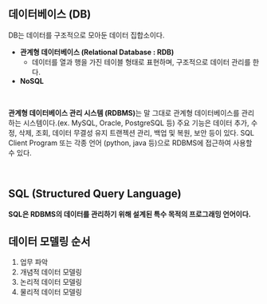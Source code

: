 ## 데이터베이스 (DB)

DB는 데이터를 구조적으로 모아둔 데이터 집합소이다.

- **관계형 데이터베이스 (Relational Database : RDB)**
  - 데이터를 열과 행을 가진 테이블 형태로 표현하며, 구조적으로 데이터 관리를 한다.
- **NoSQL**

<br>

<b>관계형 데이터베이스 관리 시스템 (RDBMS)</b>는 말 그대로 관계형 데이터베이스를 관리하는 시스템이다.(ex. MySQL, Oracle, PostgreSQL 등) 주요 기능은 데이터 추가, 수정, 삭제, 조회, 데이터 무결성 유지 트랜젝션 관리, 백업 및 복원, 보안 등이 있다. SQL Client Program 또는 각종 언어 (python, java 등)으로 RDBMS에 접근하여 사용할 수 있다.

<br>

## SQL (Structured Query Language)

**SQL은 RDBMS의 데이터를 관리하기 위해 설계된 특수 목적의 프로그래밍 언어이다.**

## 데이터 모델링 순서

1. 업무 파악
2. 개념적 데이터 모델링
3. 논리적 데이터 모델링
4. 물리적 데이터 모델링
